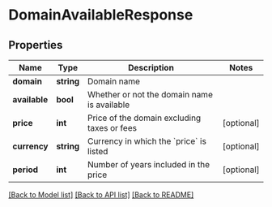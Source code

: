 # DomainAvailableResponse

## Properties
Name | Type | Description | Notes
------------ | ------------- | ------------- | -------------
**domain** | **string** | Domain name | 
**available** | **bool** | Whether or not the domain name is available | 
**price** | **int** | Price of the domain excluding taxes or fees | [optional] 
**currency** | **string** | Currency in which the &#x60;price&#x60; is listed | [optional] 
**period** | **int** | Number of years included in the price | [optional] 

[[Back to Model list]](../README.md#documentation-for-models) [[Back to API list]](../README.md#documentation-for-api-endpoints) [[Back to README]](../README.md)


